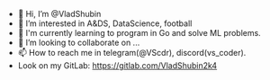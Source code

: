 - 👋 Hi, I’m @VladShubin
- 👀 I’m interested in A&DS, DataScience, football
- 🌱 I'm currently learning to program in Go and solve ML problems.
- 💞️ I’m looking to collaborate on ...
- 📫 How to reach me in telegram(@VScdr), discord(vs_coder).
- Look on my GitLab: https://gitlab.com/VladShubin2k4
<!---
VladShubin2k4/VladShubin2k4 is a ✨ special ✨ repository because its `README.md` (this file) appears on your GitHub profile.
You can click the Preview link to take a look at your changes.
--->
